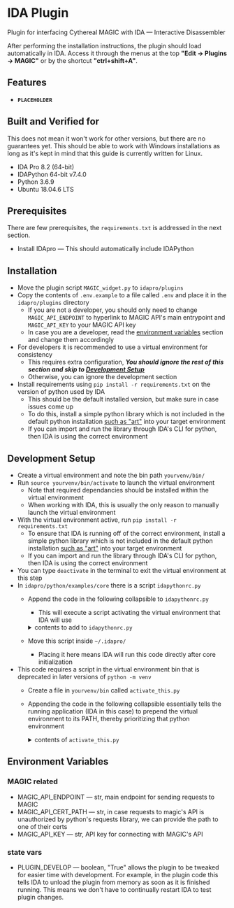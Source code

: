 # IDA Plugin

Plugin for interfacing Cythereal MAGIC with IDA — Interactive Disassembler

After performing the installation instructions, the plugin should load automatically in IDA. Access it through the menus at the top **"Edit -> Plugins -> MAGIC"** or by the shortcut **"ctrl+shift+A"**.

## Features
- **`PLACEHOLDER`**

## Built and Verified for
This does not mean it won't work for other versions, but there are no guarantees yet. This should be able to work with Windows installations as long as it's kept in mind that this guide is currently written for Linux.
- IDA Pro 8.2 (64-bit)
- IDAPython 64-bit v7.4.0
- Python 3.6.9
- Ubuntu 18.04.6 LTS

## Prerequisites
There are few prerequisites, the `requirements.txt` is addressed in the next section.

- Install IDApro — This should automatically include IDAPython

## Installation
- Move the plugin script `MAGIC_widget.py` to `idapro/plugins`
- Copy the contents of `.env.example` to a file called `.env` and place it in the `idapro/plugins` directory
    * If you are not a developer, you should only need to change `MAGIC_API_ENDPOINT` to hyperlink to MAGIC API's main entrypoint and `MAGIC_API_KEY` to your MAGIC API key
    * In case you are a developer, read the [environment variables](#environment-variables) section and change them accordingly
- For developers it is recommended to use a virtual environment for consistency
    * This requires extra configuration, ***You should ignore the rest of this section and skip to [Development Setup](#development-setup)***
    * Otherwise, you can ignore the development section
- Install requirements using `pip install -r requirements.txt` on the version of python used by IDA
    * This should be the default installed version, but make sure in case issues come up
    * To do this, install a simple python library which is not included in the default python installation [such as "art"](https://pypi.org/project/art/) into your target environment
    * If you can import and run the library through IDA's CLI for python, then IDA is using the correct environment

## Development Setup
- Create a virtual environment and note the bin path `yourvenv/bin/`
- Run `source yourvenv/bin/activate` to launch the virtual environment
    * Note that required dependancies should be installed within the virtual environment
    * When working with IDA, this is usually the only reason to manually launch the virtual environment
- With the virtual environment active, run `pip install -r requirements.txt`
    * To ensure that IDA is running off of the correct environment, install a simple python library which is not included in the default python installation [such as "art"](https://pypi.org/project/art/) into your target environment
    * If you can import and run the library through IDA's CLI for python, then IDA is using the correct environment
- You can type `deactivate` in the terminal to exit the virtual environment at this step
- In `idapro/python/examples/core` there is a script `idapythonrc.py`
    * Append the code in the following collapsible to `idapythonrc.py`
        * This will execute a script activating the virtual environment that IDA will use

        <details>
            <summary>
                contents to add to <code>idapythonrc.py</code>
            </summary>

        ```python
        import os
        virtualenv_path = "path/to/your/virtual/environment"

        def activate_virtualenv(virtualenv_path):
        for bindir in ("Scripts", "bin"):
            activate_this_path = os.path.join(virtualenv_path, bindir, "activate_this.py")
            if os.path.exists(activate_this_path):
                break
        else:
            raise ValueError('Could not find "activate_this.py" in ' + virtualenv_path)

        with open(activate_this_path) as f:
            exec(f.read(), dict(__file__=activate_this_path))

        activate_virtualenv(os.path.join(idaapi.get_user_idadir(), virtualenv_path))
        ```
        </details>

    * Move this script inside `~/.idapro/`
        * Placing it here means IDA will run this code directly after core initialization
- This code requires a script in the virtual environment bin that is deprecated in later versions of `python -m venv` 
    * Create a file in `yourvenv/bin` called `activate_this.py`
    * Appending the code in the following collapsible essentially tells the running application (IDA in this case) to prepend the virtual environment to its PATH, thereby prioritizing that python environment

        <details>
            <summary>
                contents of <code>activate_this.py</code>
            </summary>

        ```python
        """By using execfile(this_file, dict(__file__=this_file)) you will
        activate this virtualenv environment.
        This can be used when you must use an existing Python interpreter, not
        the virtualenv bin/python
        """
        try:
            __file__
        except NameError:
            raise AssertionError(
                "You must run this like execfile('path/to/activate_this.py', dict(__file__='path/to/activate_this.py'))")
        import sys
        import os
        old_os_path = os.environ['PATH']
        os.environ['PATH'] = os.path.dirname(os.path.abspath(__file__)) + os.pathsep + old_os_path
        base = os.path.dirname(os.path.dirname(os.path.abspath(__file__)))
        if sys.platform == 'win32':
            site_packages = os.path.join(base, 'Lib', 'site-packages')
        else:
            site_packages = os.path.join(base, 'lib', 'python%s' % sys.version[:3], 'site-packages')
        prev_sys_path = list(sys.path)
        import site
        site.addsitedir(site_packages)
        sys.real_prefix = sys.prefix
        sys.prefix = base
        # Move the added items to the front of the path:
        new_sys_path = []
        for item in list(sys.path):
            if item not in prev_sys_path:
                new_sys_path.append(item)
                sys.path.remove(item)
        sys.path[:0] = new_sys_path
        ```
        </details>

## Environment Variables
### MAGIC related
- MAGIC_API_ENDPOINT — str, main endpoint for sending requests to MAGIC
- MAGIC_API_CERT_PATH — str, in case requests to magic's API is unauthorized by python's requests library, we can provide the path to one of their certs
- MAGIC_API_KEY — str, API key for connecting with MAGIC's API

### state vars
- PLUGIN_DEVELOP — boolean, "True" allows the plugin to be tweaked for easier time with development. For example, in the plugin code this tells IDA to unload the plugin from memory as soon as it is finished running. This means we don't have to continually restart IDA to test plugin changes.